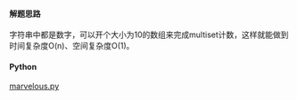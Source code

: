 #### 解题思路

字符串中都是数字，可以开个大小为10的数组来完成multiset计数，这样就能做到时间复杂度O(n)、空间复杂度O(1)。

#### Python

[marvelous.py](./marvelous.py)

